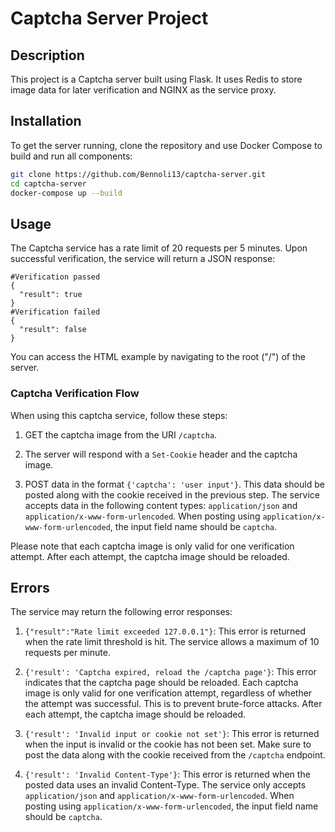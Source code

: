 # Captcha Server Project

## Description

This project is a Captcha server built using Flask. It uses Redis to store image data for later verification and NGINX as the service proxy.

## Installation

To get the server running, clone the repository and use Docker Compose to build and run all components:

```bash
git clone https://github.com/Bennoli13/captcha-server.git
cd captcha-server
docker-compose up --build
```

## Usage
The Captcha service has a rate limit of 20 requests per 5 minutes. Upon successful verification, the service will return a JSON response:
```
#Verification passed
{
  "result": true
}
#Verification failed
{
  "result": false
}
```
You can access the HTML example by navigating to the root ("/") of the server.

### Captcha Verification Flow
When using this captcha service, follow these steps:

1. GET the captcha image from the URI `/captcha`.

2. The server will respond with a `Set-Cookie` header and the captcha image.

3. POST data in the format `{'captcha': 'user input'}`. This data should be posted along with the cookie received in the previous step. The service accepts data in the following content types: `application/json` and `application/x-www-form-urlencoded`. When posting using `application/x-www-form-urlencoded`, the input field name should be `captcha`.

Please note that each captcha image is only valid for one verification attempt. After each attempt, the captcha image should be reloaded.

## Errors

The service may return the following error responses:

1. `{"result":"Rate limit exceeded 127.0.0.1"}`: This error is returned when the rate limit threshold is hit. The service allows a maximum of 10 requests per minute.

2. `{'result': 'Captcha expired, reload the /captcha page'}`: This error indicates that the captcha page should be reloaded. Each captcha image is only valid for one verification attempt, regardless of whether the attempt was successful. This is to prevent brute-force attacks. After each attempt, the captcha image should be reloaded.
 
3. `{'result': 'Invalid input or cookie not set'}`: This error is returned when the input is invalid or the cookie has not been set. Make sure to post the data along with the cookie received from the `/captcha` endpoint.

4. `{'result': 'Invalid Content-Type'}`: This error is returned when the posted data uses an invalid Content-Type. The service only accepts `application/json` and `application/x-www-form-urlencoded`. When posting using `application/x-www-form-urlencoded`, the input field name should be `captcha`.
